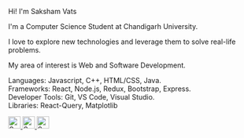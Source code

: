 Hi! I'm Saksham Vats

I'm a Computer Science Student at Chandigarh University.

I love to explore new technologies and leverage them to solve real-life problems.

My area of interest is Web and Software Development.

Languages: Javascript, C++, HTML/CSS, Java.<br/>
Frameworks: React, Node.js, Redux, Bootstrap, Express.<br/>
Developer Tools: Git, VS Code, Visual Studio.<br/> 
Libraries: React-Query, Matplotlib
</p>

<div>
  <a href="https://www.linkedin.com/in/saksham-vats-06a9771bb/" target="_blank">
    <img
      height="25"
      alt="Saksham's LinkedIn"
      src="https://img.shields.io/badge/LinkedIn-0077B5?style=for-the-badge&logo=linkedin&logoColor=white"
    >
  </a>
  <a href="https://leetcode.com/vatssaksham/" target="_blank">
    <img
      height="25"
      src="https://cp-logo.vercel.app/leetcode/vatssaksham?logo=true"
      alt="Saksham's LeetCode"
    >
  </a>
  <a href="mailto: vatssakshu@gmail.com" target="_blank">
    <img
      height="25"
      alt="Saksham's Gmail "
      src="https://img.shields.io/badge/Gmail-D14836?style=for-the-badge&logo=gmail&logoColor=white"
    >
  </a>
</div>
